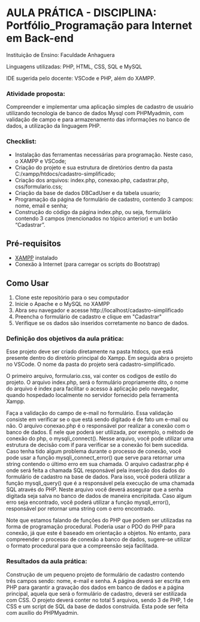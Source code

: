 
# AULA PRÁTICA - DISCIPLINA: Portfólio_Programação para Internet em Back-end

Instituição de Ensino: Faculdade Anhaguera

Linguagens utilizadas: PHP, HTML, CSS, SQL e MySQL

IDE sugerida pelo docente: VSCode e PHP, além do XAMPP.

### Atividade proposta:
Compreender e implementar uma aplicação simples de cadastro de usuário utilizando tecnologia de banco de dados Mysql com PHPMyadmin, com validação de campo e para armazenamento das informações no banco de dados, a utilização da linguagem PHP.

### Checklist: 
- Instalação das ferramentas necessárias para programação. Neste caso, o XAMPP e VSCode; 
- Criação do projeto e sua estrutura de diretórios dentro da pasta C:/xampp/htdocs/cadastro-simplificado; 
- Criação dos arquivos: index.php, conexao.php, cadastrar.php, css/formulario.css; 
- Criação da base de dados DBCadUser e da tabela usuario; 
- Programação da página de formulário de cadastro, contendo 3 campos: nome, email e senha; 
- Construção do código da página index.php, ou seja, formulário contendo 3 campos (mencionados no tópico anterior) e um botão “Cadastrar”.

## Pré-requisitos

- [XAMPP](https://www.apachefriends.org/index.html) instalado
- Conexão à Internet (para carregar os scripts do Bootstrap)

## Como Usar

1. Clone este repositório para o seu computador
2. Inicie o Apache e o MySQL no XAMPP
3. Abra seu navegador e acesse http://localhost/cadastro-simplificado
4. Preencha o formulário de cadastro e clique em "Cadastrar"
5. Verifique se os dados são inseridos corretamente no banco de dados.

### Definição dos objetivos da aula prática:
Esse projeto deve ser criado diretamente na pasta htdocs, que está presente dentro do diretório principal do Xampp. 
Em seguida abra o projeto no VSCode.
O nome da pasta do projeto será cadastro-simplificado.

O primeiro arquivo, formulario.css, vai conter os codigos de estilo do projeto. 
O arquivo index.php, será o formulário propriamente dito, o nome do arquivo é index para facilitar o acesso à aplicação pelo navegador, quando hospedado localmente no servidor fornecido pela ferramenta Xampp. 

Faça a validação do campo de e-mail no formulário. 
Essa validação consiste em verificar se o que está sendo digitado é de fato um e-mail ou não. 
O arquivo conexao.php é o responsável por realizar a conexão com o banco de dados. 
É nele que poderá ser utilizada, por exemplo, o método de conexão do php, o mysqli_connect(). 
Nesse arquivo, você pode utilizar uma estrutura de decisão com if para verificar se a conexão foi bem sucedida. 
Caso tenha tido algum problema durante o processo de conexão, você pode usar a função mysqli_connect_error() que serve para retornar uma string contendo o último erro em sua chamada.
O arquivo cadastrar.php é onde será feita a chamada SQL responsável pela inserção dos dados do formulário de cadastro na base de dados. 
Para isso, você poderá utilizar a função mysqli_query() que é a responsável pela execução de uma chamada SQL através do PHP. 
Neste arquivo você deverá assegurar que a senha digitada seja salva no banco de dados de maneira encripitada. 
Caso algum erro seja encontrado, você poderá utilizar a função mysqli_error(), responsável por retornar uma string com o erro encontrado.

Note que estamos falando de funções do PHP que podem ser utilizadas na forma de programação procedural. 
Poderia usar o PDO do PHP para conexão, já que este é baseado em orientação a objetos. 
No entanto, para compreender o processo de conexão a banco de dados, sugere-se utilizar o formato procedural para que a compreensão seja facilitada.


### Resultados da aula prática: 
Construção de um pequeno projeto de formulário de cadastro contendo três campos sendo: nome, e-mail e senha.
A página deverá ser escrita em PHP para garantir a gravação dos dados em banco de dados e a página principal, aquela que será o formulário de cadastro, deverá ser estilizada com CSS. 
O projeto deverá conter no total 5 arquivos, sendo 3 de PHP, 1 de CSS e um script de SQL da base de dados construída. 
Esta pode ser feita com auxílio do PHPMyadmin.
